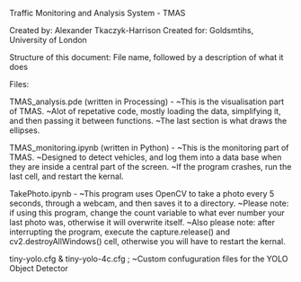 Traffic Monitoring and Analysis System - TMAS

Created by:  Alexander Tkaczyk-Harrison
Created for: Goldsmtihs, University of London

Structure of this document: File name, followed by a description of what it does

Files:

TMAS_analysis.pde (written in Processing) -
~This is the visualisation part of TMAS.
~Alot of repetative code, mostly loading the data, simplifying it, and then passing it between functions. 
~The last section is what draws the ellipses.

TMAS_monitoring.ipynb (written in Python) - 
~This is the monitoring part of TMAS. 
~Designed to detect vehicles, and log them into a data base when they are inside a central part
of the screen. 
~If the program crashes, run the last cell, and restart the kernal.

TakePhoto.ipynb - 
~This program uses OpenCV to take a photo every 5 seconds, through a webcam, and then saves it to a directory.
~Please note: if using this program, change the count variable to what ever number your last photo was, otherwise it will overwrite itself. 
~Also please note: after interrupting the program, execute the capture.release() and cv2.destroyAllWindows() cell, otherwise you will have to restart the kernal. 

tiny-yolo.cfg & tiny-yolo-4c.cfg ;
~Custom confuguration files for the YOLO Object Detector 
